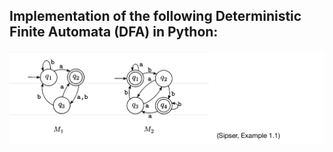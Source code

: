 ## Implementation of the following Deterministic Finite Automata (DFA) in Python:

![](DFA_StateDiagrams.png)
